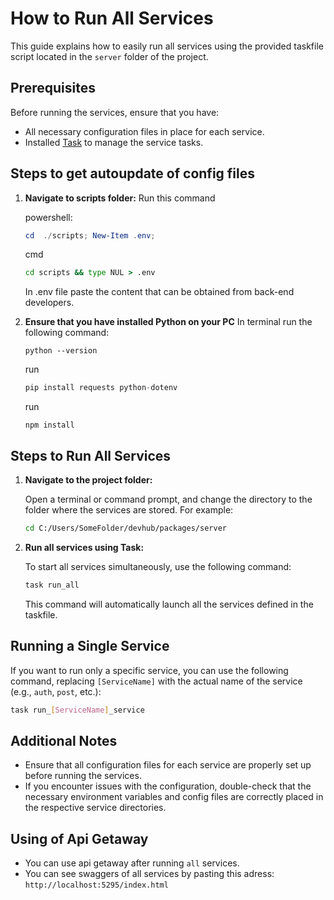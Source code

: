 
# How to Run All Services

This guide explains how to easily run all services using the provided taskfile script located in the `server` folder of the project.

## Prerequisites

Before running the services, ensure that you have:

- All necessary configuration files in place for each service.
- Installed [Task](https://github.com/go-task/task/releases) to manage the service tasks.

## Steps to get autoupdate of config files

1. **Navigate to scripts folder:**
   Run this command

   powershell:
   ```ps1
   cd  ./scripts; New-Item .env;
   ```

   cmd
   ```cmd
   cd scripts && type NUL > .env
   ```

   In .env file paste the content that can be obtained from back-end developers.

2. **Ensure that you have installed Python on your PC**
   In terminal run the following command:

   ```
   python --version
   ```

   run
   ```py
   pip install requests python-dotenv
   ```

   run
   ```
   npm install
   ```
   
## Steps to Run All Services

1. **Navigate to the project folder:**

   Open a terminal or command prompt, and change the directory to the folder where the services are stored. For example:

   ```bash
   cd C:/Users/SomeFolder/devhub/packages/server
   ```

2. **Run all services using Task:**

   To start all services simultaneously, use the following command:

   ```bash
   task run_all
   ```

   This command will automatically launch all the services defined in the taskfile.

## Running a Single Service

If you want to run only a specific service, you can use the following command, replacing `[ServiceName]` with the actual name of the service (e.g., `auth`, `post`, etc.):

```bash
task run_[ServiceName]_service
```

## Additional Notes

- Ensure that all configuration files for each service are properly set up before running the services.
- If you encounter issues with the configuration, double-check that the necessary environment variables and config files are correctly placed in the respective service directories.

## Using of Api Getaway

- You can use api getaway after running `all` services.
- You can see swaggers of all services by pasting this adress: `http://localhost:5295/index.html`
